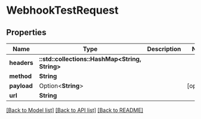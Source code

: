 # WebhookTestRequest

## Properties

| Name        | Type                                            | Description | Notes      |
| ----------- | ----------------------------------------------- | ----------- | ---------- |
| **headers** | **::std::collections::HashMap<String, String>** |             |
| **method**  | **String**                                      |             |
| **payload** | Option<**String**>                              |             | [optional] |
| **url**     | **String**                                      |             |

[[Back to Model list]](../README#documentation-for-models) [[Back to API list]](../README#documentation-for-api-endpoints) [[Back to README]](../README)
